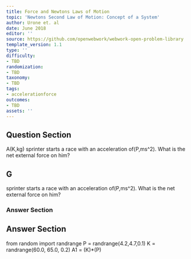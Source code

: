 ```yaml
---
title: Force and Newtons Laws of Motion
topic: 'Newtons Second Law of Motion: Concept of a System'
author: Urone et. al
date: June 2018
editor: ''
source: https://github.com/openwebwork/webwork-open-problem-library
template_version: 1.1
type: ''
difficulty:
- TBD
randomization:
- TBD
taxonomy:
- TBD
tags:
- accelerationforce
outcomes:
- TBD
assets: ''
---
```


## Question Section 

A(K,kg) sprinter starts a race with an acceleration of(P,ms^2). What is the net external force on him?

## G
sprinter starts a race with an acceleration of(P,ms^2). What is the net external force on him?
### Answer Section


## Answer Section

from random import randrange
P = randrange(4.2,4.7,0.1)
K = randrange(60.0, 65.0, 0.2)
A1 = (K)*(P)